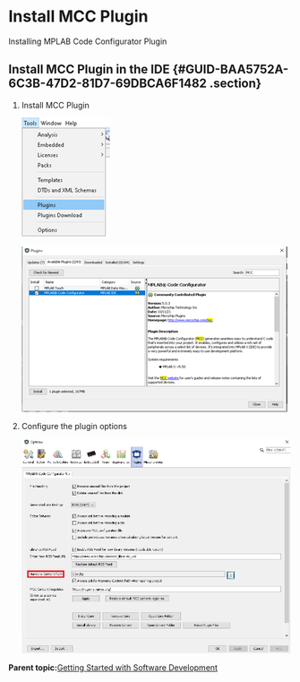 # Install MCC Plugin

Installing MPLAB Code Configurator Plugin

## Install MCC Plugin in the IDE {#GUID-BAA5752A-6C3B-47D2-81D7-69DBCA6F1482 .section}

1.  Install MCC Plugin

    ![](media/GUID-6736317C-52CD-4FC0-B9F3-FA7ECE224370-low.png "Install MCC Plugin")

    ![](media/GUID-19DFE576-A6AD-48CB-930B-2229228A6665-low.png "Plugins")

2.  Configure the plugin options

    ![](media/GUID-59C95D44-60D8-4405-BE63-A2D8C1FB7888-low.png "Plugin Options")


**Parent topic:**[Getting Started with Software Development](https://onlinedocs.microchip.com/pr/GUID-A5330D3A-9F51-4A26-B71D-8503A493DF9C-en-US-1/index.html?GUID-2AD37FE2-1915-4E34-9A05-79E3810726D7)

